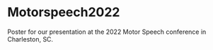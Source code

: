 # Motorspeech2022
Poster for our presentation at the 2022 Motor Speech conference in Charleston, SC. 
